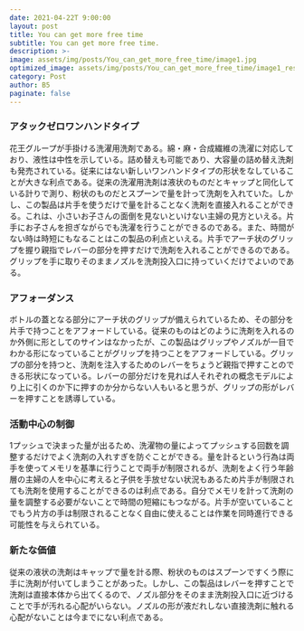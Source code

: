```yaml
---
date: 2021-04-22T 9:00:00
layout: post
title: You can get more free time
subtitle: You can get more free time.
description: >-
image: assets/img/posts/You_can_get_more_free_time/image1.jpg
optimized_image: assets/img/posts/You_can_get_more_free_time/image1_resized_thumbnail.jpg
category: Post
author: B5
paginate: false
---
```


### アタックゼロワンハンドタイプ
花王グループが手掛ける洗濯用洗剤である。綿・麻・合成繊維の洗濯に対応しており、液性は中性を示している。詰め替えも可能であり、大容量の詰め替え洗剤も発売されている。従来にはない新しいワンハンドタイプの形状をなしていることが大きな利点である。従来の洗濯用洗剤は液状のものだとキャップと同化している計りで測り、粉状のものだとスプーンで量を計って洗剤を入れていた。しかし、この製品は片手を使うだけで量を計ることなく洗剤を直接入れることができる。これは、小さいお子さんの面倒を見ないといけない主婦の見方といえる。片手にお子さんを担ぎながらでも洗濯を行うことができるのである。また、時間がない時は時短にもなることはこの製品の利点といえる。片手でアーチ状のグリップを握り親指でレバーの部分を押すだけで洗剤を入れることができるのである。グリップを手に取りそのままノズルを洗剤投入口に持っていくだけでよいのである。

### アフォーダンス
 ボトルの蓋となる部分にアーチ状のグリップが備えられているため、その部分を片手で持つことをアフォードしている。従来のものはどのように洗剤を入れるのか外側に形としてのサインはなかったが、この製品はグリップやノズルが一目でわかる形になっていることがグリップを持つことをアフォードしている。グリップの部分を持つと、洗剤を注入するためのレバーをちょうど親指で押すことのできる形状になっている。レバーの部分だけを見れば人それぞれの概念モデルにより上に引くのか下に押すのか分からない人もいると思うが、グリップの形がレバーを押すことを誘導している。

### 活動中心の制御
 1プッシュで決まった量が出るため、洗濯物の量によってプッシュする回数を調整するだけでよく洗剤の入れすぎを防ぐことができる。量を計るという行為は両手を使ってメモリを基準に行うことで両手が制限されるが、洗剤をよく行う年齢層の主婦の人を中心に考えると子供を手放せない状況もあるため片手が制限されても洗剤を使用することができるのは利点である。自分でメモリを計って洗剤の量を調整する必要がないことで時間の短縮にもつながる。片手が空いていることでもう片方の手は制限されることなく自由に使えることは作業を同時進行できる可能性を与えられている。

### 新たな価値
従来の液状の洗剤はキャップで量を計る際、粉状のものはスプーンですくう際に手に洗剤が付いてしまうことがあった。しかし、この製品はレバーを押すことで洗剤は直接本体から出てくるので、ノズル部分をそのまま洗剤投入口に近づけることで手が汚れる心配がいらない。ノズルの形が液だれしない直接洗剤に触れる心配がないことは今までにない利点である。

